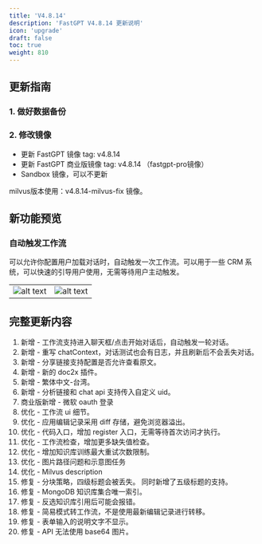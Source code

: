 ```yaml
---
title: 'V4.8.14'
description: 'FastGPT V4.8.14 更新说明'
icon: 'upgrade'
draft: false
toc: true
weight: 810
---
```


## 更新指南

### 1. 做好数据备份

### 2. 修改镜像

- 更新 FastGPT 镜像 tag: v4.8.14
- 更新 FastGPT 商业版镜像 tag: v4.8.14 （fastgpt-pro镜像）
- Sandbox 镜像，可以不更新

milvus版本使用：v4.8.14-milvus-fix 镜像。

## 新功能预览

### 自动触发工作流

可以允许你配置用户加载对话时，自动触发一次工作流。可以用于一些 CRM 系统，可以快速的引导用户使用，无需等待用户主动触发。

| | |
| --- | --- |
| ![alt text](/imgs/image-8.png) | ![alt text](/imgs/image-9.png) |


## 完整更新内容

1. 新增 - 工作流支持进入聊天框/点击开始对话后，自动触发一轮对话。
2. 新增 - 重写 chatContext，对话测试也会有日志，并且刷新后不会丢失对话。
3. 新增 - 分享链接支持配置是否允许查看原文。
4. 新增 - 新的 doc2x 插件。
5. 新增 - 繁体中文-台湾。
6. 新增 - 分析链接和 chat api 支持传入自定义 uid。
7. 商业版新增 - 微软 oauth 登录
8. 优化 - 工作流 ui 细节。
9. 优化 - 应用编辑记录采用 diff 存储，避免浏览器溢出。
10. 优化 - 代码入口，增加 register 入口，无需等待首次访问才执行。
11. 优化 - 工作流检查，增加更多缺失值检查。
12. 优化 - 增加知识库训练最大重试次数限制。
13. 优化 - 图片路径问题和示意图任务
14. 优化 - Milvus description
15. 修复 - 分块策略，四级标题会被丢失。 同时新增了五级标题的支持。
16. 修复 - MongoDB 知识库集合唯一索引。
17. 修复 - 反选知识库引用后可能会报错。
18. 修复 - 简易模式转工作流，不是使用最新编辑记录进行转移。
19. 修复 - 表单输入的说明文字不显示。
20. 修复 - API 无法使用 base64 图片。
